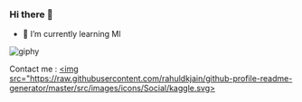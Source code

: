 



### Hi there 👋


- 🌱 I’m currently learning Ml


![giphy](https://user-images.githubusercontent.com/77393687/192732927-db2bcc64-4a84-4fca-a4dc-3dfa33afb3e1.gif)

Contact me :
<a href="https://www.kaggle.com/elmangazayi"><img src="https://raw.githubusercontent.com/rahuldkjain/github-profile-readme-generator/master/src/images/icons/Social/kaggle.svg></a>






